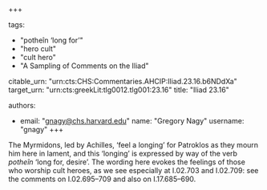 +++

tags:
- "potheîn ‘long for’"
- "hero cult"
- "cult hero"
- "A Sampling of Comments on the Iliad"

citable_urn: "urn:cts:CHS:Commentaries.AHCIP:Iliad.23.16.b6NDdXa"
target_urn: "urn:cts:greekLit:tlg0012.tlg001:23.16"
title: "Iliad 23.16"

authors:
- email: "gnagy@chs.harvard.edu"
  name: "Gregory Nagy"
  username: "gnagy"
+++

<p>The Myrmidons, led by Achilles, ‘feel a longing’ for Patroklos as they mourn him here in lament, and this ‘longing’ is expressed by way of the verb <em>potheîn</em> ‘long for, desire’. The wording here evokes the feelings of those who worship cult heroes, as we see especially at I.02.703 and I.02.709: see the comments on I.02.695–709 and also on I.17.685–690.  </p>